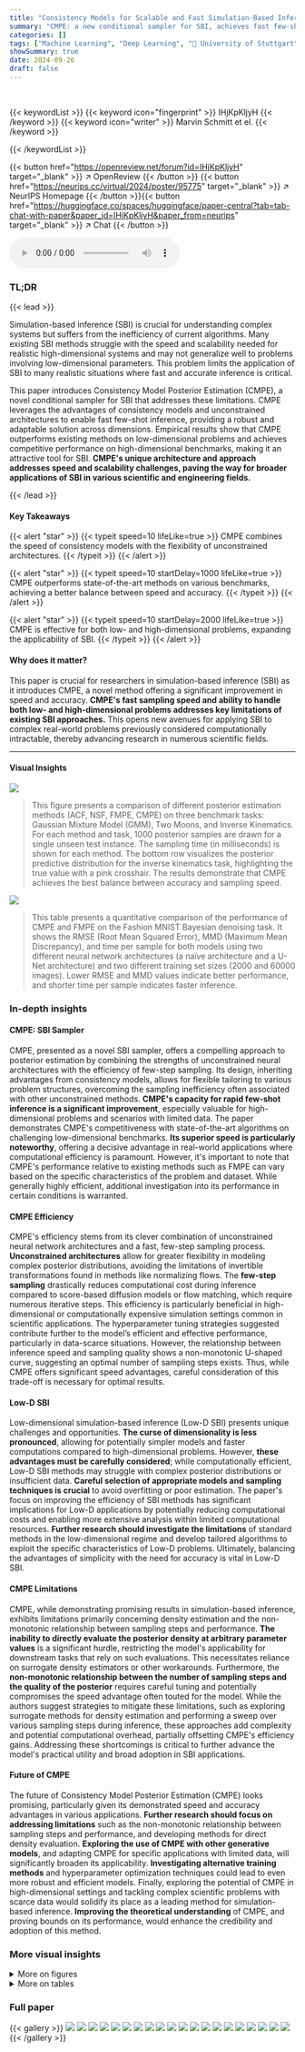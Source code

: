 ```yaml
---
title: "Consistency Models for Scalable and Fast Simulation-Based Inference"
summary: "CMPE: a new conditional sampler for SBI, achieves fast few-shot inference with an unconstrained architecture, outperforming current state-of-the-art algorithms on various benchmarks."
categories: []
tags: ["Machine Learning", "Deep Learning", "🏢 University of Stuttgart",]
showSummary: true
date: 2024-09-26
draft: false
---
```


<br>

{{< keywordList >}}
{{< keyword icon="fingerprint" >}} IHjKpKljyH {{< /keyword >}}
{{< keyword icon="writer" >}} Marvin Schmitt et el. {{< /keyword >}}
 
{{< /keywordList >}}

{{< button href="https://openreview.net/forum?id=IHjKpKljyH" target="_blank" >}}
↗ OpenReview
{{< /button >}}
{{< button href="https://neurips.cc/virtual/2024/poster/95775" target="_blank" >}}
↗ NeurIPS Homepage
{{< /button >}}{{< button href="https://huggingface.co/spaces/huggingface/paper-central?tab=tab-chat-with-paper&paper_id=IHjKpKljyH&paper_from=neurips" target="_blank" >}}
↗ Chat
{{< /button >}}



<audio controls>
    <source src="https://ai-paper-reviewer.com/IHjKpKljyH/podcast.wav" type="audio/wav">
    Your browser does not support the audio element.
</audio>


### TL;DR


{{< lead >}}

Simulation-based inference (SBI) is crucial for understanding complex systems but suffers from the inefficiency of current algorithms.  Many existing SBI methods struggle with the speed and scalability needed for realistic high-dimensional systems and may not generalize well to problems involving low-dimensional parameters. This problem limits the application of SBI to many realistic situations where fast and accurate inference is critical. 

This paper introduces Consistency Model Posterior Estimation (CMPE), a novel conditional sampler for SBI that addresses these limitations. CMPE leverages the advantages of consistency models and unconstrained architectures to enable fast few-shot inference, providing a robust and adaptable solution across dimensions.  Empirical results show that CMPE outperforms existing methods on low-dimensional problems and achieves competitive performance on high-dimensional benchmarks, making it an attractive tool for SBI. **CMPE's unique architecture and approach addresses speed and scalability challenges, paving the way for broader applications of SBI in various scientific and engineering fields.**

{{< /lead >}}


#### Key Takeaways

{{< alert "star" >}}
{{< typeit speed=10 lifeLike=true >}} CMPE combines the speed of consistency models with the flexibility of unconstrained architectures. {{< /typeit >}}
{{< /alert >}}

{{< alert "star" >}}
{{< typeit speed=10 startDelay=1000 lifeLike=true >}} CMPE outperforms state-of-the-art methods on various benchmarks, achieving a better balance between speed and accuracy. {{< /typeit >}}
{{< /alert >}}

{{< alert "star" >}}
{{< typeit speed=10 startDelay=2000 lifeLike=true >}} CMPE is effective for both low- and high-dimensional problems, expanding the applicability of SBI. {{< /typeit >}}
{{< /alert >}}

#### Why does it matter?
This paper is crucial for researchers in simulation-based inference (SBI) as it introduces CMPE, a novel method offering a significant improvement in speed and accuracy.  **CMPE's fast sampling speed and ability to handle both low- and high-dimensional problems addresses key limitations of existing SBI approaches.** This opens new avenues for applying SBI to complex real-world problems previously considered computationally intractable, thereby advancing research in numerous scientific fields. 

------
#### Visual Insights



![](https://ai-paper-reviewer.com/IHjKpKljyH/figures_1_1.jpg)

> This figure presents a comparison of different posterior estimation methods (ACF, NSF, FMPE, CMPE) on three benchmark tasks: Gaussian Mixture Model (GMM), Two Moons, and Inverse Kinematics.  For each method and task, 1000 posterior samples are drawn for a single unseen test instance.  The sampling time (in milliseconds) is shown for each method. The bottom row visualizes the posterior predictive distribution for the inverse kinematics task, highlighting the true value with a pink crosshair.  The results demonstrate that CMPE achieves the best balance between accuracy and sampling speed.





![](https://ai-paper-reviewer.com/IHjKpKljyH/tables_8_1.jpg)

> This table presents a quantitative comparison of the performance of CMPE and FMPE on the Fashion MNIST Bayesian denoising task.  It shows the RMSE (Root Mean Squared Error), MMD (Maximum Mean Discrepancy), and time per sample for both models using two different neural network architectures (a naïve architecture and a U-Net architecture) and two different training set sizes (2000 and 60000 images).  Lower RMSE and MMD values indicate better performance, and shorter time per sample indicates faster inference.





### In-depth insights


#### CMPE: SBI Sampler
CMPE, presented as a novel SBI sampler, offers a compelling approach to posterior estimation by combining the strengths of unconstrained neural architectures with the efficiency of few-step sampling.  Its design, inheriting advantages from consistency models, allows for flexible tailoring to various problem structures, overcoming the sampling inefficiency often associated with other unconstrained methods.  **CMPE's capacity for rapid few-shot inference is a significant improvement**, especially valuable for high-dimensional problems and scenarios with limited data.  The paper demonstrates CMPE's competitiveness with state-of-the-art algorithms on challenging low-dimensional benchmarks.  **Its superior speed is particularly noteworthy**, offering a decisive advantage in real-world applications where computational efficiency is paramount. However, it's important to note that CMPE's performance relative to existing methods such as FMPE can vary based on the specific characteristics of the problem and dataset. While generally highly efficient, additional investigation into its performance in certain conditions is warranted.

#### CMPE Efficiency
CMPE's efficiency stems from its clever combination of unconstrained neural network architectures and a fast, few-step sampling process.  **Unconstrained architectures** allow for greater flexibility in modeling complex posterior distributions, avoiding the limitations of invertible transformations found in methods like normalizing flows. The **few-step sampling** drastically reduces computational cost during inference compared to score-based diffusion models or flow matching, which require numerous iterative steps.  This efficiency is particularly beneficial in high-dimensional or computationally expensive simulation settings common in scientific applications. The hyperparameter tuning strategies suggested contribute further to the model’s efficient and effective performance, particularly in data-scarce situations.  However, the relationship between inference speed and sampling quality shows a non-monotonic U-shaped curve, suggesting an optimal number of sampling steps exists.  Thus, while CMPE offers significant speed advantages, careful consideration of this trade-off is necessary for optimal results.

#### Low-D SBI
Low-dimensional simulation-based inference (Low-D SBI) presents unique challenges and opportunities.  **The curse of dimensionality is less pronounced**, allowing for potentially simpler models and faster computations compared to high-dimensional problems.  However, **these advantages must be carefully considered**; while computationally efficient, Low-D SBI methods may struggle with complex posterior distributions or insufficient data.  **Careful selection of appropriate models and sampling techniques is crucial** to avoid overfitting or poor estimation.  The paper's focus on improving the efficiency of SBI methods has significant implications for Low-D applications by potentially reducing computational costs and enabling more extensive analysis within limited computational resources. **Further research should investigate the limitations** of standard methods in the low-dimensional regime and develop tailored algorithms to exploit the specific characteristics of Low-D problems.  Ultimately, balancing the advantages of simplicity with the need for accuracy is vital in Low-D SBI.

#### CMPE Limitations
CMPE, while demonstrating promising results in simulation-based inference, exhibits limitations primarily concerning density estimation and the non-monotonic relationship between sampling steps and performance.  **The inability to directly evaluate the posterior density at arbitrary parameter values** is a significant hurdle, restricting the model's applicability for downstream tasks that rely on such evaluations. This necessitates reliance on surrogate density estimators or other workarounds. Furthermore, the **non-monotonic relationship between the number of sampling steps and the quality of the posterior** requires careful tuning and potentially compromises the speed advantage often touted for the model.  While the authors suggest strategies to mitigate these limitations, such as exploring surrogate methods for density estimation and performing a sweep over various sampling steps during inference, these approaches add complexity and potential computational overhead, partially offsetting CMPE's efficiency gains.  Addressing these shortcomings is critical to further advance the model's practical utility and broad adoption in SBI applications.

#### Future of CMPE
The future of Consistency Model Posterior Estimation (CMPE) looks promising, particularly given its demonstrated speed and accuracy advantages in various applications. **Further research should focus on addressing limitations** such as the non-monotonic relationship between sampling steps and performance, and developing methods for direct density evaluation.  **Exploring the use of CMPE with other generative models**, and adapting CMPE for specific applications with limited data, will significantly broaden its applicability. **Investigating alternative training methods** and hyperparameter optimization techniques could lead to even more robust and efficient models.  Finally, exploring the potential of CMPE in high-dimensional settings and tackling complex scientific problems with scarce data would solidify its place as a leading method for simulation-based inference.  **Improving the theoretical understanding** of CMPE, and proving bounds on its performance, would enhance the credibility and adoption of this method. 


### More visual insights

<details>
<summary>More on figures
</summary>


![](https://ai-paper-reviewer.com/IHjKpKljyH/figures_7_1.jpg)

> This figure compares the performance of CMPE against other methods (ACF, NSF, FMPE) on two benchmark tasks: Gaussian Mixture Model and Two Moons.  The x-axis represents the sampling speed, and the y-axis shows the C2ST score, a measure of how well the approximated posterior matches the true posterior distribution (lower is better).  Panel (a) shows CMPE outperforming other methods on the Gaussian Mixture Model, demonstrating both speed and accuracy improvements. Panel (b) shows CMPE with 10 sampling steps maintaining a performance edge on the Two Moons benchmark up to a training budget of 4096 simulations, indicating its efficiency in low-data settings.


![](https://ai-paper-reviewer.com/IHjKpKljyH/figures_7_2.jpg)

> This figure compares different methods for posterior estimation on three benchmark tasks: Gaussian Mixture Model, Two Moons, and Inverse Kinematics.  The results show the posterior predictive distributions obtained by each method, along with their sampling times. CMPE is shown to be faster and more accurate than other methods. 


![](https://ai-paper-reviewer.com/IHjKpKljyH/figures_8_1.jpg)

> This figure shows the results of the Bayesian denoising experiment using CMPE on the Fashion MNIST dataset.  It compares the original images (ground truth) to their blurred versions (observations) and then presents the mean and standard deviation of the posterior distribution estimated using CMPE. Darker shades in the standard deviation plots represent higher variability in the model's predictions.


![](https://ai-paper-reviewer.com/IHjKpKljyH/figures_17_1.jpg)

> This figure compares the performance of different posterior estimation methods (ACF, NSF, FMPE, CMPE) on three benchmark tasks (Gaussian Mixture Model, Two Moons, and Inverse Kinematics).  Each method's posterior predictive distribution is visualized, along with the sampling time. CMPE consistently shows superior performance in terms of both accuracy and speed, especially for fewer sampling steps.


![](https://ai-paper-reviewer.com/IHjKpKljyH/figures_17_2.jpg)

> The figure shows the C2ST score (lower is better) for Gaussian Mixture Model and Two Moons benchmarks as a function of the simulation budget. CMPE consistently outperforms other methods in both speed and accuracy, especially for smaller training budgets.


![](https://ai-paper-reviewer.com/IHjKpKljyH/figures_19_1.jpg)

> The figure shows the C2ST score for three different benchmarks (Two Moons, GMM, Inverse Kinematics) as a function of the number of sampling steps used during inference with CMPE.  The C2ST score, measuring the accuracy of the posterior approximation, shows a U-shaped curve for all benchmarks.  The optimal number of sampling steps is around 10-20 for all three experiments, indicating a sweet spot for balancing speed and accuracy.


![](https://ai-paper-reviewer.com/IHjKpKljyH/figures_20_1.jpg)

> This figure compares the performance of CMPE and FMPE on a complex tumor growth model.  The plots show the posterior distributions for two parameters (log division depth and log division rate). CMPE shows accurate and unbiased estimations using only 30 sampling steps, which is significantly faster than FMPE, even when FMPE uses 1000 sampling steps. While the 1000-step FMPE eventually produces a better result, CMPE's speed advantage is quite significant.


![](https://ai-paper-reviewer.com/IHjKpKljyH/figures_21_1.jpg)

> This figure shows the calibration plots for each of the methods used in Experiment 5 (Tumor Spheroid Growth). The plots show the ranked probability scores against the fractional rank statistics.  The shaded area represents the 95% confidence interval for perfect calibration. The inference times (in seconds) required to draw 2000 posterior samples are also provided for each method.  Green indicates the best performance, while dark red represents the worst for each metric.


![](https://ai-paper-reviewer.com/IHjKpKljyH/figures_21_2.jpg)

> This figure presents calibration plots for Experiment 5, evaluating the performance of four different methods (ACF, NSF, FMPE, CMPE) in estimating the posterior distribution of a complex tumor spheroid growth model.  Each plot shows the rank-frequency distribution (ECDF) for each parameter, comparing the posterior samples generated by each method against the true posterior. The gray shaded area represents the 95% confidence interval for perfect calibration, and green/darkred indicate best/worst performance per metric.  Inference times (in seconds) for generating 2000 posterior samples are also provided, highlighting CMPE's speed advantage.


![](https://ai-paper-reviewer.com/IHjKpKljyH/figures_21_3.jpg)

> This figure displays calibration plots for each of the five methods compared in Experiment 5 of the paper. The gray shaded areas represent the 95% confidence intervals for proper calibration.  The plots show the fractional rank statistic which is a measure of the accuracy of the calibration. The inference time, in seconds, for obtaining 2000 posterior samples is also given.  The best performing method for each metric is highlighted in green, while the worst-performing is in dark red.  The goal of the experiment is to evaluate the methods on a complex, computationally-expensive scientific simulator, comparing both accuracy, calibration and inference speed.


![](https://ai-paper-reviewer.com/IHjKpKljyH/figures_21_4.jpg)

> This figure presents calibration plots for Experiment 5, which involved a complex multi-scale model of 2D tumor spheroid growth.  The plots show the results from different methods: Affine Coupling Flow (ACF), Neural Spline Flow (NSF), Flow Matching (FMPE) with 30 and 1000 steps, and Consistency Model Posterior Estimation (CMPE) with 2 and 30 steps. The gray shaded areas represent 95% confidence intervals for proper calibration.  The inference times (wall-clock time in seconds) needed to generate 2000 posterior samples for each method are also shown. Green indicates the best performance, while dark red shows the worst performance. The figure highlights CMPE's faster inference compared to other methods.


![](https://ai-paper-reviewer.com/IHjKpKljyH/figures_21_5.jpg)

> This figure displays calibration plots obtained from Experiment 5, evaluating the performance of four methods: Affine Coupling Flow, Neural Spline Flow, Flow Matching (with 30 and 1000 steps), and Consistency Model (with 2 and 30 steps).  Each method's calibration is visually assessed using rank ECDFs and 95% confidence bands, showing the discrepancy between the model's predicted uncertainty and actual uncertainty.  Inference times (in seconds) for drawing 2000 samples are also indicated.  The figure helps to compare the calibration accuracy and efficiency of the different methods, highlighting CMPE's superior performance.


![](https://ai-paper-reviewer.com/IHjKpKljyH/figures_21_6.jpg)

> This figure displays calibration plots for five different methods used in Experiment 5 of the paper, which focuses on a complex multi-scale model of 2D tumor spheroid growth.  The plots show the calibration of uncertainty estimates for each method using rank histograms.  The gray shaded regions indicate 95% confidence intervals for perfect calibration.  The best performing method (lowest RMSE and ECE) for each metric is highlighted in green, while the worst is shown in dark red.  Inference time for each method is also reported, illustrating the relative speed of each.


![](https://ai-paper-reviewer.com/IHjKpKljyH/figures_22_1.jpg)

> This figure shows a pairplot of the univariate and bivariate posterior distributions obtained using both CMPE and FMPE methods. The plot reveals that FMPE significantly outperforms CMPE in capturing the nuances of the posterior distribution. The CMPE posteriors appear underexpressive and lack the detail present in the FMPE posteriors.  This suggests a limitation of CMPE in certain applications where fine-grained details are crucial.


![](https://ai-paper-reviewer.com/IHjKpKljyH/figures_23_1.jpg)

> This figure shows the results of applying the CMPE model with a U-Net architecture to the Fashion MNIST dataset.  The model was trained on only 2000 images. Each row shows a different class from the Fashion MNIST dataset. The leftmost column displays the ground truth image (Param. θ), followed by the noisy observation (Obs. x), and then five different samples generated by the model (Sample). This illustrates the model's ability to denoise images, even with a limited training set.


![](https://ai-paper-reviewer.com/IHjKpKljyH/figures_24_1.jpg)

> This figure displays the results of applying the CMPE model with a U-Net architecture to the Fashion MNIST dataset for image denoising.  It shows the original images (Param. θ), the noisy input images (Obs. x), and five samples generated by CMPE for each class, illustrating the model's ability to reconstruct the original image from a noisy version. The experiment used a limited training dataset of 2000 images.


![](https://ai-paper-reviewer.com/IHjKpKljyH/figures_25_1.jpg)

> This figure shows the results of applying the CMPE method with a U-Net architecture to the Fashion MNIST dataset for image denoising.  The experiment used a small training set of 2000 images and a two-step sampling process. Each row represents a different class from the Fashion MNIST dataset, showing the original image (Param. θ), the noisy observation (Obs. x), and several samples generated by CMPE. The samples demonstrate the model's ability to reconstruct the original image from the noisy input.


![](https://ai-paper-reviewer.com/IHjKpKljyH/figures_26_1.jpg)

> This figure shows the results of applying the CMPE method with a U-Net architecture and two-step sampling on the Fashion MNIST dataset.  The dataset consists of images from 10 different clothing categories, each with a blurred version representing noisy observations.  The figure displays, for each category, the original image (Param. θ), the noisy observation (Obs. x), and five denoised samples generated by CMPE.  The experiment used a small training set of only 2000 images.


![](https://ai-paper-reviewer.com/IHjKpKljyH/figures_27_1.jpg)

> This figure shows the results of applying the CMPE method with a U-Net architecture to the Fashion MNIST dataset for image denoising.  A small training set of 2000 images was used. For each class of clothing in the dataset, the figure displays the true image (Param. θ), the blurred noisy image (Obs. x), and 5 denoised samples generated by the model (Sample). This allows visualization of the model's ability to reconstruct the original image from noisy data.


![](https://ai-paper-reviewer.com/IHjKpKljyH/figures_28_1.jpg)

> This figure shows the results of applying the CMPE method with a U-Net architecture to the Fashion MNIST dataset for image denoising.  A small training set of 2000 images was used.  The figure displays the true parameter (original image), the noisy observation (blurred image), and multiple samples from the posterior distribution generated by CMPE for each class of clothing in the dataset. This demonstrates the model's ability to reconstruct the original images from the noisy input.


![](https://ai-paper-reviewer.com/IHjKpKljyH/figures_29_1.jpg)

> This figure shows the results of using the CMPE method with a U-Net architecture on the Fashion MNIST dataset.  The experiment used a small training set of 2000 images and employed a two-step sampling process during inference. Each row presents a different class from Fashion MNIST, displaying the original parameter (θ), the noisy observation (x), and several posterior samples generated by CMPE.  This illustrates the model's ability to reconstruct images from noisy input.


![](https://ai-paper-reviewer.com/IHjKpKljyH/figures_30_1.jpg)

> This figure shows the results of applying the CMPE method with a U-Net architecture to the Fashion MNIST dataset for image denoising.  The experiment used a small training set of 2000 images and employed two-step sampling. For each class in the dataset, the figure displays the original image (Param. θ), the blurry observed image (Obs. x), and five samples generated by CMPE to illustrate the quality of the denoised images.


</details>




<details>
<summary>More on tables
</summary>


![](https://ai-paper-reviewer.com/IHjKpKljyH/tables_9_1.jpg)
> This table presents the results of Experiment 5, comparing different methods on a complex multi-scale model of 2D tumor spheroid growth.  It shows the Root Mean Squared Error (RMSE), Expected Calibration Error (ECE), and sampling time for each method.  Lower RMSE and ECE values indicate better accuracy and calibration, respectively, while lower time indicates faster inference. The 'Max ECE' column shows the worst marginal calibration error across all 7 parameters of the model.

![](https://ai-paper-reviewer.com/IHjKpKljyH/tables_15_1.jpg)
> This table details all functions and parameters required for training the consistency model.  It specifies the loss metric, discretization scheme, noise schedule, weighting function, skip connections, and various parameters used in the training process.  The values are largely adopted from Song and Dhariwal [46], with some modifications noted in the paper's text.

![](https://ai-paper-reviewer.com/IHjKpKljyH/tables_18_1.jpg)
> This table shows the training times for four different methods (ACF, NSF, FMPE, CMPE) across three benchmark tasks (Gaussian Mixture, Two Moons, Inverse Kinematics) and various simulation budget sizes (M). The training times are measured on a consumer-grade CPU and are not directly comparable across algorithms due to differences in training procedures and stopping criteria. The table highlights that while CMPE requires slightly longer training time than FMPE, its significantly faster inference speed makes it more suitable for real-time applications.

</details>




### Full paper

{{< gallery >}}
<img src="https://ai-paper-reviewer.com/IHjKpKljyH/1.png" class="grid-w50 md:grid-w33 xl:grid-w25" />
<img src="https://ai-paper-reviewer.com/IHjKpKljyH/2.png" class="grid-w50 md:grid-w33 xl:grid-w25" />
<img src="https://ai-paper-reviewer.com/IHjKpKljyH/3.png" class="grid-w50 md:grid-w33 xl:grid-w25" />
<img src="https://ai-paper-reviewer.com/IHjKpKljyH/4.png" class="grid-w50 md:grid-w33 xl:grid-w25" />
<img src="https://ai-paper-reviewer.com/IHjKpKljyH/5.png" class="grid-w50 md:grid-w33 xl:grid-w25" />
<img src="https://ai-paper-reviewer.com/IHjKpKljyH/6.png" class="grid-w50 md:grid-w33 xl:grid-w25" />
<img src="https://ai-paper-reviewer.com/IHjKpKljyH/7.png" class="grid-w50 md:grid-w33 xl:grid-w25" />
<img src="https://ai-paper-reviewer.com/IHjKpKljyH/8.png" class="grid-w50 md:grid-w33 xl:grid-w25" />
<img src="https://ai-paper-reviewer.com/IHjKpKljyH/9.png" class="grid-w50 md:grid-w33 xl:grid-w25" />
<img src="https://ai-paper-reviewer.com/IHjKpKljyH/10.png" class="grid-w50 md:grid-w33 xl:grid-w25" />
<img src="https://ai-paper-reviewer.com/IHjKpKljyH/11.png" class="grid-w50 md:grid-w33 xl:grid-w25" />
<img src="https://ai-paper-reviewer.com/IHjKpKljyH/12.png" class="grid-w50 md:grid-w33 xl:grid-w25" />
<img src="https://ai-paper-reviewer.com/IHjKpKljyH/13.png" class="grid-w50 md:grid-w33 xl:grid-w25" />
<img src="https://ai-paper-reviewer.com/IHjKpKljyH/14.png" class="grid-w50 md:grid-w33 xl:grid-w25" />
<img src="https://ai-paper-reviewer.com/IHjKpKljyH/15.png" class="grid-w50 md:grid-w33 xl:grid-w25" />
<img src="https://ai-paper-reviewer.com/IHjKpKljyH/16.png" class="grid-w50 md:grid-w33 xl:grid-w25" />
<img src="https://ai-paper-reviewer.com/IHjKpKljyH/17.png" class="grid-w50 md:grid-w33 xl:grid-w25" />
<img src="https://ai-paper-reviewer.com/IHjKpKljyH/18.png" class="grid-w50 md:grid-w33 xl:grid-w25" />
<img src="https://ai-paper-reviewer.com/IHjKpKljyH/19.png" class="grid-w50 md:grid-w33 xl:grid-w25" />
<img src="https://ai-paper-reviewer.com/IHjKpKljyH/20.png" class="grid-w50 md:grid-w33 xl:grid-w25" />
{{< /gallery >}}